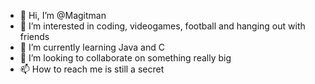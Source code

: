 - 👋 Hi, I’m @Magitman
- 👀 I’m interested in coding, videogames, football and hanging out with friends
- 🌱 I’m currently learning Java and C
- 💞️ I’m looking to collaborate on something really big
- 📫 How to reach me is still a secret

<!---
Magitman/Magitman is a ✨ special ✨ repository because its `README.md` (this file) appears on your GitHub profile.
You can click the Preview link to take a look at your changes.
--->
